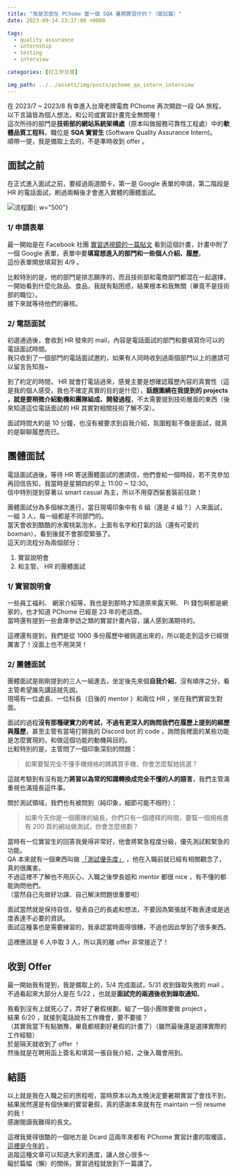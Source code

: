 ```yaml
---
title: "我是怎麼在 PChome 當一個 SQA 暑期實習仔的？（面試篇）"
date: 2023-09-14 23:37:00 +0800

tags: 
  - quality assurance
  - internship
  - testing
  - interview

categories: [打工仔日常]

img_path: ../../assets/img/posts/pchome_qa_intern_interview
---
```


在 2023/7 ~ 2023/8 有幸進入台灣老牌電商 PChome 再次開啟一段 QA 旅程，以下言論皆為個人想法，和公司或實習計畫完全無關喔！  
這次所待的部門是**技術部的網站系統架構處**（原本叫做服務可靠性工程處）中的**軟體品質工程科**，職位是 **SQA 實習生** (Software Quality Assurance Intern)。  
順帶一提，我是備取上去的，不是準時收到 offer 。

## 面試之前

在正式進入面試之前，要經過兩道關卡，第一是 Google 表單的申請，第二階段是 HR 的電話面試，刷過兩輪後才會進入實體的團體面試。

![流程圖](flow_picture.webp){: w="500"}

### 1/ 申請表單

最一開始是在 Facebook 社團 [實習透視鏡的一篇貼文](https://www.facebook.com/groups/internlens/posts/1683716148752238/) 看到這個計畫，計畫中附了一個 Google 表單，表單中要**填寫想進入的部門和一些個人介紹、履歷**。  
這份表單開放填寫到 4/9 。  

比較特別的是，他的部門是排志願序的，而且技術部和電商部門都混在一起選擇，一開始看到什麼化妝品、食品，我就有點困惑，結果根本和我無關（畢竟不是技術部的職位）。  
接下來就等待他們的審核。

### 2/ 電話面試

初選通過後，會收到 HR 發來的 mail，內容是電話面試的部門和要填寫你可以的電話面試時間。  
我只收到了一個部門的電話面試邀約，如果有人同時收到過兩個部門以上的邀請可以留言告知我~  

到了約定的時間， HR 就會打電話過來，感覺主要是想確認履歷內容的真實性（這是我的個人感受，我也不確定真實的目的是什麼），**話題圍繞在我提到的 projects ，就是要稍微介紹動機和團隊組成、開發過程**，不太需要提到技術層面的東西（後來知道這位電話面試的 HR 其實對相關技術了解不深）。  

面試時間大約是 10 分鐘，也沒有被要求到自我介紹，氛圍輕鬆不像是面試，就真的是聊聊履歷而已。

## 團體面試

電話面試過後，等待 HR 寄送團體面試的邀請信，他們會給一個時段，若不克參加再回信告知，我當時是星期四的早上 11:00 ~ 12:30。   
信中特別提到穿著以 smart casual 為主，所以不用穿西裝套裝前往歐！   

團體面試分為多個梯次進行，當日現場印象中有 6 組（還是 4 組？）人來面試，一組 3 人，每一組都是不同部門的。  
當天會收到酷酷的水蜜桃氣泡水，上面有名字和打氣的話（還有可愛的 boxman），看到後就不會那麼緊張了。  
這天的流程分為兩個部分：

1. 實習說明會
2. 和主管、 HR 的團體面試

### 1/ 實習說明會

一些員工福利、 網家介紹等，我也是到那時才知道原來露天啊、 Pi 錢包啊都是網家的，也才知道 PChome 已經是 23 年的老店商。  
當時還有提到一些倉庫參訪之類的實習計畫內容，讓人感到滿期待的。  

這裡還有提到，我們是從 1000 多份履歷中被挑選出來的，所以能走到這步已經很厲害了！沒面上也不用哭哭！

### 2/ 團體面試

團體面試是剛剛提到的三人一組進去，坐定後先來個**自我介紹**，沒有順序之分，看主管希望誰先講話就先說。  
現場有一位處長、一位科長（日後的 mentor ）和兩位 HR ，坐在我們實習生對面。  

面試的過程**沒有那種硬實力的考試，不過有更深入的詢問我們在履歷上提到的經歷與履歷**，甚至主管有當場打開我的 Discord bot 的 code ，詢問我裡面的某些功能是怎麼實現的，和做這個功能的動機與目的。  
比較特別的是，主管問了一個印象深刻的問題：

> 如果要幫完全不懂手機規格的媽媽買手機，你會怎麼幫她挑選？

這就考驗到有沒有能力**將習以為常的知識轉換成完全不懂的人的語言**，我們主管滿重視也滿擅長這件事。  

關於測試領域，我們也有被問到（純印象，細節可能不相符）：

> 如果今天你是一個團隊的組長，你們只有一個禮拜的時間，要幫一個規格書有 200 頁的網站做測試，你會怎麼規劃？

當時有一位實習生的回答我覺得非常好，他會將緊急程度分級，優先測試較緊急的功能。  
QA 本來就有一個東西叫做 [「測試優先度」](https://ithelp.ithome.com.tw/articles/10288601?sc=iThomeR) ，他在入職前就已經有相關觀念了，真的很厲害。  
不過這裡不了解也不用灰心，入職之後學長姐和 mentor 都很 nice ，有不懂的都能詢問他們。  
（當然自己先做好功課、自己解決問題很重要啦）  

面試當然就是保持自信，發表自己的長處和想法，不要因為緊張就不敢表達或是過度表達不必要的資訊。  
面試這種事也是需要練習的，我承認當時面得很糟，不過也因此學到了很多東西。

這裡應該是 6 人中取 3 人，所以真的離 offer 非常接近了！

## 收到 Offer

最一開始我有提到，我是備取上的，5/4 完成面試，5/31 收到錄取失敗的 mail ，不過看起來大部分人是在 5/22 ，也就是**面試完的兩週後收到錄取通知**。  

我看到沒有上就死心了，弄好了暑假規劃，組了一個小團隊要做 project 。  
結果 6/20 ，就接到電話說有工作機會，要不要接？  
（其實我當下有點猶豫，畢竟都規劃好暑假的計畫了）（雖然最後還是選擇實際的工作經驗）  
於是隔天就收到了 offer ！  
然後就是在聘用函上簽名和填寫一張自我介紹，之後入職會用到。

## 結語

以上就是我在入職之前的旅程啦，當時原本以為太晚決定要暑期實習了會找不到，結果居然還是有個快樂的實習暑假，真的感謝本來就有在 maintain 一份 resume 的我！  
感謝閱讀我難得的長文。

這裡我覺得很酷的一個地方是 Dcard 這兩年來都有 PChome 實習計畫的取暖區，[這裡是今年的](https://www.dcard.tw/f/job/p/241640656) 。  
追蹤這種文章可以知道大家的進度，讓人放心很多～  
礙於篇幅（懶）的關係，實習過程就放到下一篇講了。
